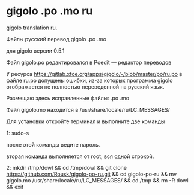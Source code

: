 # gigolo .po .mo ru
gigolo translation ru.

Файлы русский перевод gigolo .po .mo

для gigolo версии 0.5.1

Файл gigolo.po редактировался в Poedit — редактор переводов

У ресурса https://gitlab.xfce.org/apps/gigolo/-/blob/master/po/ru.po
в файле ru.po допущены ошибки, из-за которых программа gigolo
отображается не полностью переведенной на русский язык.

Размещаю здесь исправленные файлы: .po .mo

Файл gigolo.mo находится в /usr/share/locale/ru/LC_MESSAGES/

Для установки откройте терминал и выполните две команды


1: sudo-s

после этой команды ведите пароль. 

вторая команда выполняется от root, вся одной строкой. 

2: mkdir /tmp/dowl && cd /tmp/dowl && git clone https://github.com/Rousk/gigolo-po-ru.git && cd gigolo-po-ru && mv gigolo.mo  /usr/share/locale/ru/LC_MESSAGES/ && cd /tmp && rm -R dowl && exit
